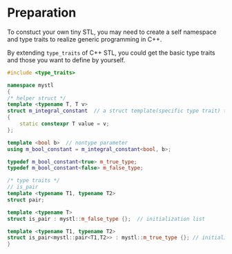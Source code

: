 # Preparation

To constuct your own tiny STL, you may need to create a self namespace and type traits to realize generic programming in C++.

By extending `type_traits` of C++ STL, you could get the basic type traits and those you want to define by yourself.

```cpp
#include <type_traits>

namespace mystl
{
/* helper struct */
template <typename T, T v>
struct m_integral_constant  // a struct template(specific type trait) to set value by given typename
{
    static constexpr T value = v;
};

template <bool b>  // nontype parameter
using m_bool_constant = m_integral_constant<bool, b>;

typedef m_bool_constant<true> m_true_type;
typedef m_bool_constant<false> m_false_type;

/* type traits */
// is_pair
template <typename T1, typename T2>
struct pair;

template <typename T>
struct is_pair : mystl::m_false_type {};  // initialization list

template <typename T1, typename T2>
struct is_pair<mystl::pair<T1,T2>> : mystl::m_true_type {}; // initialization list
}
```

